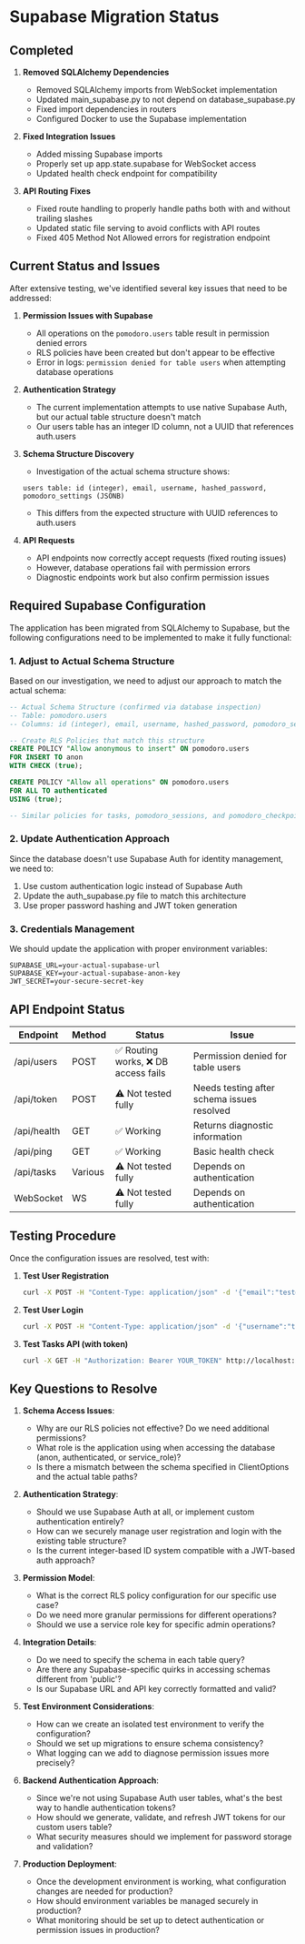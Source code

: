 # Supabase Migration Status

## Completed

1. **Removed SQLAlchemy Dependencies**
   - Removed SQLAlchemy imports from WebSocket implementation
   - Updated main_supabase.py to not depend on database_supabase.py
   - Fixed import dependencies in routers
   - Configured Docker to use the Supabase implementation

2. **Fixed Integration Issues**
   - Added missing Supabase imports
   - Properly set up app.state.supabase for WebSocket access
   - Updated health check endpoint for compatibility

3. **API Routing Fixes**
   - Fixed route handling to properly handle paths both with and without trailing slashes
   - Updated static file serving to avoid conflicts with API routes
   - Fixed 405 Method Not Allowed errors for registration endpoint

## Current Status and Issues

After extensive testing, we've identified several key issues that need to be addressed:

1. **Permission Issues with Supabase**
   - All operations on the `pomodoro.users` table result in permission denied errors
   - RLS policies have been created but don't appear to be effective
   - Error in logs: `permission denied for table users` when attempting database operations

2. **Authentication Strategy**
   - The current implementation attempts to use native Supabase Auth, but our actual table structure doesn't match
   - Our users table has an integer ID column, not a UUID that references auth.users

3. **Schema Structure Discovery**
   - Investigation of the actual schema structure shows:
   ```
   users table: id (integer), email, username, hashed_password, pomodoro_settings (JSONB)
   ```
   - This differs from the expected structure with UUID references to auth.users

4. **API Requests**
   - API endpoints now correctly accept requests (fixed routing issues)
   - However, database operations fail with permission errors
   - Diagnostic endpoints work but also confirm permission issues

## Required Supabase Configuration

The application has been migrated from SQLAlchemy to Supabase, but the following configurations need to be implemented to make it fully functional:

### 1. Adjust to Actual Schema Structure

Based on our investigation, we need to adjust our approach to match the actual schema:

```sql
-- Actual Schema Structure (confirmed via database inspection)
-- Table: pomodoro.users
-- Columns: id (integer), email, username, hashed_password, pomodoro_settings (JSONB)

-- Create RLS Policies that match this structure
CREATE POLICY "Allow anonymous to insert" ON pomodoro.users
FOR INSERT TO anon
WITH CHECK (true);

CREATE POLICY "Allow all operations" ON pomodoro.users
FOR ALL TO authenticated
USING (true);

-- Similar policies for tasks, pomodoro_sessions, and pomodoro_checkpoints
```

### 2. Update Authentication Approach

Since the database doesn't use Supabase Auth for identity management, we need to:

1. Use custom authentication logic instead of Supabase Auth
2. Update the auth_supabase.py file to match this architecture
3. Use proper password hashing and JWT token generation

### 3. Credentials Management

We should update the application with proper environment variables:

```
SUPABASE_URL=your-actual-supabase-url
SUPABASE_KEY=your-actual-supabase-anon-key
JWT_SECRET=your-secure-secret-key
```

## API Endpoint Status

| Endpoint | Method | Status | Issue |
|----------|--------|--------|-------|
| /api/users | POST | ✅ Routing works, ❌ DB access fails | Permission denied for table users |
| /api/token | POST | ⚠️ Not tested fully | Needs testing after schema issues resolved |
| /api/health | GET | ✅ Working | Returns diagnostic information |
| /api/ping | GET | ✅ Working | Basic health check |
| /api/tasks | Various | ⚠️ Not tested fully | Depends on authentication |
| WebSocket | WS | ⚠️ Not tested fully | Depends on authentication |

## Testing Procedure

Once the configuration issues are resolved, test with:

1. **Test User Registration**
   ```bash
   curl -X POST -H "Content-Type: application/json" -d '{"email":"test@example.com", "username":"testuser", "password":"testpassword"}' http://localhost:8003/api/users
   ```

2. **Test User Login**
   ```bash
   curl -X POST -H "Content-Type: application/json" -d '{"username":"test@example.com", "password":"testpassword"}' http://localhost:8003/api/token
   ```

3. **Test Tasks API (with token)**
   ```bash
   curl -X GET -H "Authorization: Bearer YOUR_TOKEN" http://localhost:8003/api/tasks
   ```

## Key Questions to Resolve

1. **Schema Access Issues**:
   - Why are our RLS policies not effective? Do we need additional permissions?
   - What role is the application using when accessing the database (anon, authenticated, or service_role)?
   - Is there a mismatch between the schema specified in ClientOptions and the actual table paths?

2. **Authentication Strategy**:
   - Should we use Supabase Auth at all, or implement custom authentication entirely?
   - How can we securely manage user registration and login with the existing table structure?
   - Is the current integer-based ID system compatible with a JWT-based auth approach?

3. **Permission Model**:
   - What is the correct RLS policy configuration for our specific use case?
   - Do we need more granular permissions for different operations?
   - Should we use a service role key for specific admin operations?

4. **Integration Details**:
   - Do we need to specify the schema in each table query?
   - Are there any Supabase-specific quirks in accessing schemas different from 'public'?
   - Is our Supabase URL and API key correctly formatted and valid?

5. **Test Environment Considerations**:
   - How can we create an isolated test environment to verify the configuration?
   - Should we set up migrations to ensure schema consistency?
   - What logging can we add to diagnose permission issues more precisely?

6. **Backend Authentication Approach**:
   - Since we're not using Supabase Auth user tables, what's the best way to handle authentication tokens?
   - How should we generate, validate, and refresh JWT tokens for our custom users table?
   - What security measures should we implement for password storage and validation?

7. **Production Deployment**:
   - Once the development environment is working, what configuration changes are needed for production?
   - How should environment variables be managed securely in production?
   - What monitoring should be set up to detect authentication or permission issues in production?
